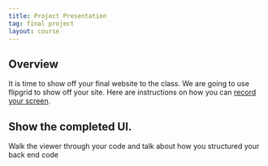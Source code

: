 ```yaml
---
title: Project Presentation
tag: final project
layout: course
---
```


## Overview

It is time to show off your final website to the class. We are going to use flipgrid to show off
your site. Here are instructions on how you can [record your
screen](https://help.flipgrid.com/hc/en-us/articles/360045940833-Screen-Recording-How-to-record-your-screen-using-the-Flipgrid-camera).

## Show the completed UI.

Walk the viewer through your code and talk about how you structured your back end code

